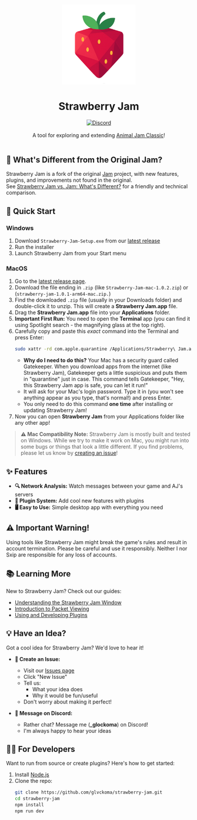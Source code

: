 <div align="center">
  <img src="assets/strawberry-jam.png" alt="Strawberry Jam Logo" width="200"/>
  <h1>Strawberry Jam</h1>
  <a href='https://discord.gg/HzFe7XpuPs'>
    <img src="https://discord.com/api/guilds/1355727306177380392/widget.png?style=shield" alt="Discord" />
  </a>
</div>

<br />

<div align="center">
A tool for exploring and extending <a href="https://classic.animaljam.com">Animal Jam Classic</a>!
<br /><br /></div>

## 🍓 What's Different from the Original Jam?

Strawberry Jam is a fork of the original [Jam](https://github.com/Sxip/jam) project, with new features, plugins, and improvements not found in the original.  
See [Strawberry Jam vs. Jam: What's Different?](community-guide/strawberry-jam-vs-jam.md) for a friendly and technical comparison.

## 🚀 Quick Start

###  Windows
1.  Download `Strawberry-Jam-Setup.exe` from our [latest release](https://github.com/glvckoma/strawberry-jam/releases/latest)
2.  Run the installer
3.  Launch Strawberry Jam from your Start menu

###  MacOS

1.  Go to the [latest release page](https://github.com/glvckoma/strawberry-jam/releases/latest).
2.  Download the file ending in `.zip` (like `Strawberry-Jam-mac-1.0.2.zip`) or (`strawberry-jam-1.0.1-arm64-mac.zip.`)
3.  Find the downloaded `.zip` file (usually in your Downloads folder) and double-click it to unzip. This will create a **Strawberry Jam.app** file.
4.  Drag the **Strawberry Jam.app** file into your **Applications** folder.
5.  **Important First Run:** You need to open the **Terminal** app (you can find it using Spotlight search - the magnifying glass at the top right).
6.  Carefully copy and paste this *exact* command into the Terminal and press Enter:
    ```bash
    sudo xattr -rd com.apple.quarantine /Applications/Strawberry\ Jam.app
    ```
    *   **Why do I need to do this?** Your Mac has a security guard called Gatekeeper. When you download apps from the internet (like Strawberry Jam), Gatekeeper gets a little suspicious and puts them in "quarantine" just in case. This command tells Gatekeeper, "Hey, this Strawberry Jam app is safe, you can let it run!"
    *   It will ask for your Mac's login password. Type it in (you won't see anything appear as you type, that's normal!) and press Enter.
    *   You only need to do this command **one time** after installing or updating Strawberry Jam!
7.  Now you can open **Strawberry Jam** from your Applications folder like any other app!

> **⚠️ Mac Compatibility Note:** Strawberry Jam is mostly built and tested on Windows. While we try to make it work on Mac, you might run into some bugs or things that look a little different. If you find problems, please let us know by [creating an issue](https://github.com/glvckoma/strawberry-jam/issues)!

## ✨ Features

*   **🔍 Network Analysis:** Watch messages between your game and AJ's servers
*   **🔌 Plugin System:** Add cool new features with plugins
*   **🖥️ Easy to Use:** Simple desktop app with everything you need

## ⚠️ Important Warning!

Using tools like Strawberry Jam might break the game's rules and result in account termination. Please be careful and use it responsibly. Neither I nor Sxip are responsible for any loss of accounts.

## 📚 Learning More

New to Strawberry Jam? Check out our guides:

*   [Understanding the Strawberry Jam Window](community-guide/understanding-ui.md)
*   [Introduction to Packet Viewing](community-guide/packet-viewing.md)
*   [Using and Developing Plugins](community-guide/plugins.md)

## 💡 Have an Idea?

Got a cool idea for Strawberry Jam? We'd love to hear it!

*   **📝 Create an Issue:**
    *   Visit our [Issues page](https://github.com/glvckoma/strawberry-jam/issues)
    *   Click "New Issue"
    *   Tell us:
        *   What your idea does
        *   Why it would be fun/useful
    *   Don't worry about making it perfect!

*   **💬 Message on Discord:**
    *   Rather chat? Message me (**_glockoma**) on Discord!
    *   I'm always happy to hear your ideas

## 👩‍💻 For Developers

Want to run from source or create plugins? Here's how to get started:

1.  Install [Node.js](https://nodejs.org)
2.  Clone the repo:
    ```bash
    git clone https://github.com/glvckoma/strawberry-jam.git
    cd strawberry-jam
    npm install
    npm run dev
    ```
